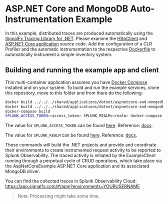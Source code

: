 # ASP.NET Core and MongoDB Auto-Instrumentation Example

In this example, distributed traces are produced automatically using the
[SignalFx Tracing Library for .NET](https://github.com/signalfx/signalfx-dotnet-tracing).
Please examine the
[HttpClient](../../../shared/applications/dotnet/aspnetcore-and-mongodb/src/ClientExample/Program.cs)
and
[ASP.NET Core application](../../../shared/applications/dotnet/aspnetcore-and-mongodb/src/AspNetCoreExample/Services/ItemService.cs)
source code.
Add the configuration of a CLR Profiler and the automatic instrumentation
to the respective [Dockerfile](./InstrumentContainer/Dockerfile)
to automatically instrument a simple inventory system.

## Building and running the example app and client

This multi-container application assumes you have [Docker Compose](https://docs.docker.com/compose/) installed and on your system.
To build and run the example services, clone this repository, move to this folder and from there do the following:

```sh
docker build ../../../shared/applications/dotnet/aspnetcore-and-mongodb/src/AspNetCoreExample/ -t aspnetcore-and-mongodb-server-app
docker build ../../../shared/applications/dotnet/aspnetcore-and-mongodb/src/ClientExample/ -t aspnetcore-and-mongdb-client-app
docker-compose build
SPLUNK_ACCESS_TOKEN=<access_token> SPLUNK_REALM=<realm> docker-compose up
```

The value for `SPLUNK_ACCESS_TOKEN` can be found
[here](https://app.signalfx.com/o11y/#/organization/current?selectedKeyValue=sf_section:accesstokens).
Reference: [docs](https://docs.splunk.com/Observability/admin/authentication-tokens/api-access-tokens.html#admin-api-access-tokens).

The value for `SPLUNK_REALM` can be found
[here](https://app.signalfx.com/o11y/#/myprofile).
Reference: [docs](https://docs.splunk.com/Observability/admin/allow-services.html).

These commands will build the .NET projects and provide and coordinate their environments to create instrumented
request activity to be reported to Splunk Observability. The traced activity is initiated by the ExampleClient running through a
perpetual cycle of CRUD operations, which take place via the AspNetCoreExample ASP.NET Core application and its
associated MongoDB driver.

You can find the collected traces in Splunk Observability Cloud: <https://app.signalfx.com/#/apm?environments=YOURUSERNAME>

> Note: Processing might take some time.
